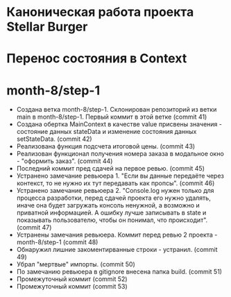 # Каноническая работа проекта Stellar Burger 
# Перенос состояния в Context
# month-8/step-1
* Создана ветка month-8/step-1. Склонирован репозиторий из ветки main в month-8/step-1. Первый коммит в этой ветке (commit 41)
* Создана обертка MainContext в качестве value присвены значения - состояние данных stateData и изменение состояния данных setStateData. (commit 42)
* Реализована функция подсчета итоговой цены. (commit 43)
* Реализован функционал получения номера заказа в модальное окно - "оформить заказ". (commit 44)
* Последний коммит пред сдачей на первое ревью. (commit 45)
* Устранено замечание ревьюера 1. "Если вы данные передаёте через контекст, то не нужно их тут передавать как пропсы". (commit 46)
* Устранено замечание ревьюера 2. "Console.log нужен только для процесса разработки, перед сдачей проекта его нужно удалять, иначе она будет загружать консоль ненужной, а возможно и приватной информацией. А ошибку лучше записывать в state и показывать пользователю, чтобы он понимал, что происходит". (commit 47)
* Устранены замечания ревьюера. Коммит перед ревью 2 проекта - month-8/step-1 (commit 48)
* Обнаружил лишние закоментирванные строки - устранил. (commit 49)
* Убрал "мертвые" импорты. (commit 50)
* По замечанию ревьюера в gitignore внесена папка build. (commit 51)
* Промежуточный коммит (commit 52)
* Промежуточный коммит (commit 53)
